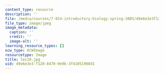 ```yaml
---
content_type: resource
description: ''
file: /media/courses/7-014-introductory-biology-spring-2005/49e6e3e3f12084709e9b3f41051968d1_lec18.jpg
file_type: image/jpeg
image_metadata:
  caption: ''
  credit: ''
  image-alt: ''
learning_resource_types: []
ocw_type: OCWImage
resourcetype: Image
title: lec18.jpg
uid: 49e6e3e3-f120-8470-9e9b-3f41051968d1
---
```

